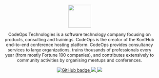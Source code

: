 <p align="center">
  <img src="https://codeops.tech/assets/codeops/logo1.png" height="75px" weight="75px" />
</p>
<p align="center">
 CodeOps Technologies is a software technology company focusing on products, consulting and trainings. CodeOps is the creator of the KonfHub end-to-end conference hosting platform. CodeOps provides consultancy services to large organizations, trains thousands of professionals every year (from mostly Fortune 100 companies), and contributes extensively to community activities by organising meetups and conferences.
</p>
<p align="center">
  <a href="https://github.com/CodeOpsTechnologies?tab=followers">
    <img src="https://img.shields.io/github/followers/CodeOpsTechnologies?label=Followers&logo=GitHub&style=for-the-badge" alt="GitHub badge" />
  </a>
  <a href="http://twitter.com/CodeOpsTech">
    <img src="https://img.shields.io/twitter/follow/CodeOpsTech?label=Twitter&logo=twitter&style=for-the-badge" />
  </a>
  <a href="http://youtube.com/CodeOpsTech?sub_confirmation=1">
    <img src="https://img.shields.io/youtube/channel/views/UCOS0XFWJVBMV-Zv0iNckSNg?label=YouTube&logo=YouTube&style=for-the-badge" />
  </a>
</p>
